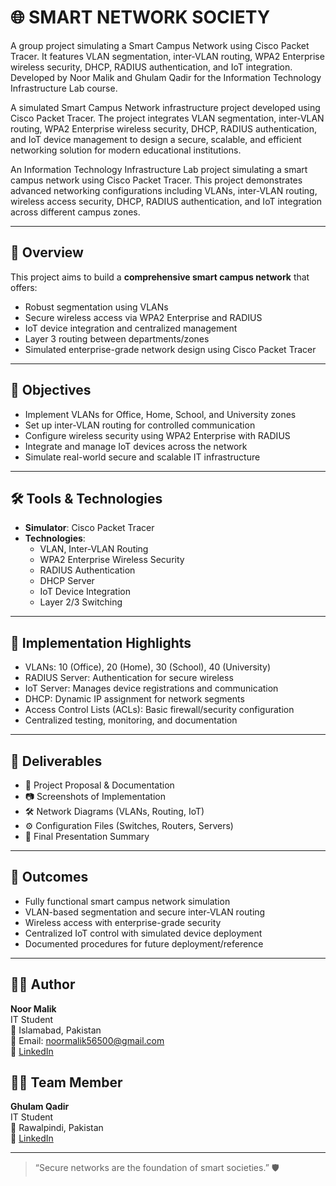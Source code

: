 # 🌐 SMART NETWORK SOCIETY

A group project simulating a Smart Campus Network using Cisco Packet Tracer. It features VLAN segmentation, inter-VLAN routing, WPA2 Enterprise wireless security, DHCP, RADIUS authentication, and IoT integration. Developed by Noor Malik and Ghulam Qadir for the Information Technology Infrastructure Lab course.

A simulated Smart Campus Network infrastructure project developed using Cisco Packet Tracer. The project integrates VLAN segmentation, inter-VLAN routing, WPA2 Enterprise wireless security, DHCP, RADIUS authentication, and IoT device management to design a secure, scalable, and efficient networking solution for modern educational institutions.

An Information Technology Infrastructure Lab project simulating a smart campus network using Cisco Packet Tracer. This project demonstrates advanced networking configurations including VLANs, inter-VLAN routing, wireless access security, DHCP, RADIUS authentication, and IoT integration across different campus zones.

---

## 📘 Overview

This project aims to build a **comprehensive smart campus network** that offers:
- Robust segmentation using VLANs
- Secure wireless access via WPA2 Enterprise and RADIUS
- IoT device integration and centralized management
- Layer 3 routing between departments/zones
- Simulated enterprise-grade network design using Cisco Packet Tracer

---

## 🎯 Objectives

- Implement VLANs for Office, Home, School, and University zones
- Set up inter-VLAN routing for controlled communication
- Configure wireless security using WPA2 Enterprise with RADIUS
- Integrate and manage IoT devices across the network
- Simulate real-world secure and scalable IT infrastructure

---

## 🛠️ Tools & Technologies

- **Simulator**: Cisco Packet Tracer
- **Technologies**:
  - VLAN, Inter-VLAN Routing
  - WPA2 Enterprise Wireless Security
  - RADIUS Authentication
  - DHCP Server
  - IoT Device Integration
  - Layer 2/3 Switching

---

## 🧪 Implementation Highlights

- VLANs: 10 (Office), 20 (Home), 30 (School), 40 (University)
- RADIUS Server: Authentication for secure wireless
- IoT Server: Manages device registrations and communication
- DHCP: Dynamic IP assignment for network segments
- Access Control Lists (ACLs): Basic firewall/security configuration
- Centralized testing, monitoring, and documentation

---

## 📂 Deliverables

- 📄 Project Proposal & Documentation
- 📷 Screenshots of Implementation
- 🛠 Network Diagrams (VLANs, Routing, IoT)
- ⚙ Configuration Files (Switches, Routers, Servers)
- 🎤 Final Presentation Summary

---

## 📌 Outcomes

- Fully functional smart campus network simulation
- VLAN-based segmentation and secure inter-VLAN routing
- Wireless access with enterprise-grade security
- Centralized IoT control with simulated device deployment
- Documented procedures for future deployment/reference

---

 ## 👩‍💻 Author

**Noor Malik**  
IT Student  
📍 Islamabad, Pakistan  
📧 Email: noormalik56500@gmail.com  
🔗 [LinkedIn](https://www.linkedin.com/in/noormalik56500/)



## 👩‍💻 Team Member
 **Ghulam Qadir**  
 IT Student  
📍 Rawalpindi, Pakistan  
📧 [LinkedIn](https://www.linkedin.com/in/ghulam-qadir-07a982365/)



---

> “Secure networks are the foundation of smart societies.” 🛡️

